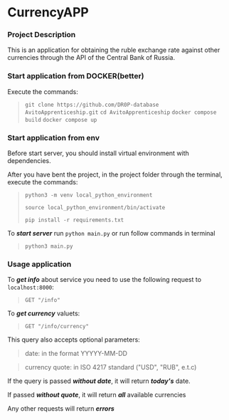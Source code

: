 # CurrencyAPP
### Project Description
This is an application for obtaining the ruble exchange rate against other currencies through the API of the Central Bank of Russia.

### Start application from DOCKER(better)
Execute the commands:
>`git clone https://github.com/DR0P-database`
>`AvitoApprenticeship.git`
>`cd AvitoApprenticeship`
>`docker compose build`
>`docker compose up`

### Start application from env
Before start server, you should install virtual environment with dependencies.

After you have bent the project, in the project folder through the terminal, execute the commands:
>`python3 -m venv local_python_environment`
>
>`source local_python_environment/bin/activate`
>
>`pip install -r requirements.txt`

To ***start server*** run `python main.py` or run follow commands in terminal
>`python3 main.py`


### Usage application
To ***get info*** about service you need to use the following request to `localhost:8000`: 
>`GET "/info"`

To ***get currency*** valuets:
>`GET "/info/currency"`

This query also accepts optional parameters: 
>date: in the format YYYYY-MM-DD 

>currency quote: in ISO 4217 standard ("USD", "RUB", e.t.c)

If the query is passed ***without date***, it will return ***today's*** date.

If passed ***without quote***, it will return ***all*** available currencies

Any other requests will return ***errors***
